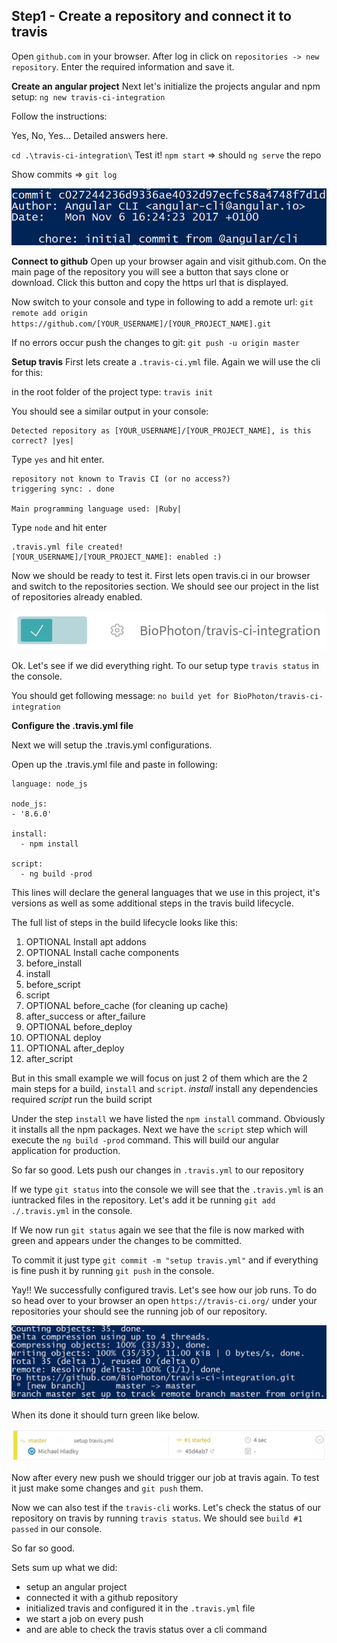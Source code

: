 ## Step1 - Create a repository and connect it to travis

Open `github.com` in your browser. 
After log in click on `repositories -> new repository`.
Enter the required information and save it.

**Create an angular project**
Next let's initialize the projects angular and npm setup:
`ng new travis-ci-integration`

Follow the instructions:

Yes, No, Yes... Detailed answers here.

`cd .\travis-ci-integration\`
Test it! `npm start` => should `ng serve` the repo

Show commits =>  `git log`

![Git log initial commit](https://raw.githubusercontent.com/BioPhoton/travis-ci-integration/master/resources/git-log_initial-commit.PNG)


**Connect to github**
Open up your browser again and visit github.com.
On the main page of the repository you will see a button that says clone or download.
Click this button and copy the https url that is displayed.

Now switch to your console and type in following to add a remote url: 
`git remote add origin https://github.com/[YOUR_USERNAME]/[YOUR_PROJECT_NAME].git`

If no errors occur push the changes to git:
`git push -u origin master`

**Setup travis**
First lets create a `.travis-ci.yml` file.
Again we will use the cli for this:

in the root folder of the project type:
`travis init`

You should see a similar output in your console:
```
Detected repository as [YOUR_USERNAME]/[YOUR_PROJECT_NAME], is this correct? |yes| 
```

Type `yes` and hit enter.

```
repository not known to Travis CI (or no access?)
triggering sync: . done

Main programming language used: |Ruby|
```

Type `node` and hit enter

```
.travis.yml file created!
[YOUR_USERNAME]/[YOUR_PROJECT_NAME]: enabled :)
```

Now we should be ready to test it. 
First lets open travis.ci in our browser and switch to the repositories section.
We should see our project in the list of repositories already enabled.

![Travis project enabled](https://raw.githubusercontent.com/BioPhoton/travis-ci-integration/master/resources/travis-ci_project-enabled.PNG)

Ok. Let's see if we did everything right. 
To our setup type `travis status` in the console.

You should get following message:
`no build yet for BioPhoton/travis-ci-integration`

**Configure the .travis.yml file**

Next we will setup the .travis.yml configurations. 

Open up the .travis.yml file and paste in following:
```
language: node_js

node_js:
- '8.6.0'

install:
  - npm install

script:
  - ng build -prod
```

This lines will declare the general languages that we use in this project,
it's versions as well as some additional steps in the travis build lifecycle.

The full list of steps in the build lifecycle looks like this:
1. OPTIONAL Install apt addons
2. OPTIONAL Install cache components
3. before_install
4. install
5. before_script
6. script
7. OPTIONAL before_cache (for cleaning up cache)
8. after_success or after_failure
9. OPTIONAL before_deploy
10. OPTIONAL deploy
11. OPTIONAL after_deploy
12. after_script

But in this small example we will focus on just 2 of them which are the 2 main steps for a build, `install` and `script`.
*install* install any dependencies required
*script* run the build script

Under the step `install` we have listed the `npm install` command. Obviously it installs all the npm packages.
Next we have the `script` step which will execute the `ng build -prod` command. This will build our angular application for production.

So far so good. Lets push our changes in `.travis.yml` to our repository

If we type `git status` into the console we will see that the `.travis.yml` is an iuntracked files in the repository. 
Let's add it be running `git add ./.travis.yml` in the console.

If We now run `git status` again we see that the file is now marked with green and appears under the changes to be committed.

To commit it just type `git commit -m "setup travis.yml"` and if everything is fine push it by running `git push` in the console.

Yay!! We successfully configured travis. Let's see how our job runs. To do so head over to your browser an open `https://travis-ci.org/` under your repositories your should see the running job of our repository.

![Git push initial commit](https://raw.githubusercontent.com/BioPhoton/travis-ci-integration/master/resources/git-push_initial.PNG)

When its done it should turn green like below.

![Travis job passed](https://raw.githubusercontent.com/BioPhoton/travis-ci-integration/master/resources/travis-ci_running-job.PNG)


Now after every new push we should trigger our job at travis again.
To test it just make some changes and `git push` them.

Now we can also test if the `travis-cli` works. Let's check the status of our repository on travis by running `travis status`.
We should see `build #1 passed` in our console.
 
So far so good.

Sets sum up what we did:
- setup an angular project
- connected it with a github repository
- initialized travis and configured it in the `.travis.yml` file
- we start a job on every push
- and are able to check the travis status over a cli command
